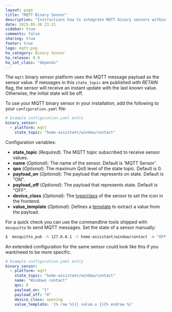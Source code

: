 ```yaml
---
layout: page
title: "MQTT Binary Sensor"
description: "Instructions how to integrate MQTT binary sensors within Home Assistant."
date: 2015-05-30 23:21
sidebar: true
comments: false
sharing: true
footer: true
logo: mqtt.png
ha_category: Binary Sensor
ha_release: 0.9
ha_iot_class: "depends"
---
```



The `mqtt` binary sensor platform uses the MQTT message payload as the sensor value. If messages in this `state_topic` are published with *RETAIN* flag, the sensor will receive an instant update with the last known value. Otherwise, the initial state will be off.

To use your MQTT binary sensor in your installation, add the following to your `configuration.yaml` file:

```yaml
# Example configuration.yaml entry
binary_sensor:
  - platform: mqtt
    state_topic: "home-assistant/window/contact"
```

Configuration variables:

- **state_topic** (*Required*): The MQTT topic subscribed to receive sensor values.
- **name** (*Optional*): The name of the sensor. Default is 'MQTT Sensor'. 
- **qos** (*Optional*): The maximum QoS level of the state topic. Default is 0.
- **payload_on** (*Optional*): The payload that represents on state. Default is "ON".
- **payload_off** (*Optional*): The payload that represents  state. Default is "OFF".
- **device_class** (*Optional*): The [type/class](/components/binary_sensor/) of the sensor to set the icon in the frontend.
- **value_template** (*Optional*): Defines a [template](/docs/configuration/templating/#processing-incoming-data) to extract a value from the payload.

For a quick check you can use the commandline tools shipped with `mosquitto` to send MQTT messages. Set the state of a sensor manually:

```bash
$  mosquitto_pub -h 127.0.0.1 -t home-assistant/window/contact -m "OFF"
```

An extended configuration for the same sensor could look like this if you want/need to be more specific.

```yaml
# Example configuration.yaml entry
binary_sensor:
  - platform: mqtt
    state_topic: "home-assistant/window/contact"
    name: "Windows contact"
    qos: 0
    payload_on: "1"
    payload_off: "0"
    device_class: opening
    value_template: '{% raw %}{{ value.x }}{% endraw %}'
```

